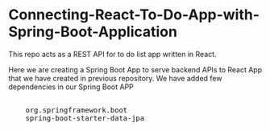 # Connecting-React-To-Do-App-with-Spring-Boot-Application
This repo acts as a REST API for to do list app written in React.

Here we are creating a Spring Boot App to serve backend APIs to React App that we have created in previous repository.
We have added few dependencies in our Spring Boot APP
<pre>
<dependency>
	<groupId>org.springframework.boot</groupId>
	<artifactId>spring-boot-starter-data-jpa</artifactId>
</dependency>
</pre
